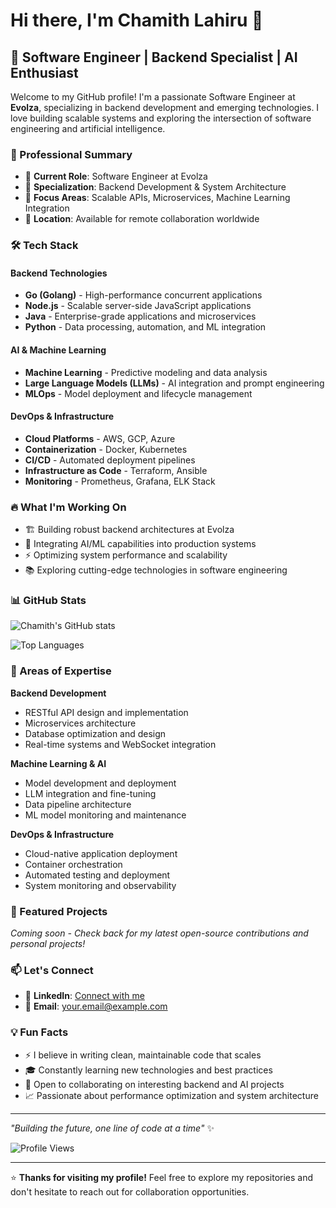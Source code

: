 # Hi there, I'm Chamith Lahiru 👋

## 🚀 Software Engineer | Backend Specialist | AI Enthusiast

Welcome to my GitHub profile! I'm a passionate Software Engineer at **Evolza**, specializing in backend development and emerging technologies. I love building scalable systems and exploring the intersection of software engineering and artificial intelligence.

### 💼 Professional Summary

- 🔧 **Current Role**: Software Engineer at Evolza
- 🎯 **Specialization**: Backend Development & System Architecture
- 🌱 **Focus Areas**: Scalable APIs, Microservices, Machine Learning Integration
- 📍 **Location**: Available for remote collaboration worldwide

### 🛠️ Tech Stack

#### Backend Technologies
- **Go (Golang)** - High-performance concurrent applications
- **Node.js** - Scalable server-side JavaScript applications
- **Java** - Enterprise-grade applications and microservices
- **Python** - Data processing, automation, and ML integration

#### AI & Machine Learning
- **Machine Learning** - Predictive modeling and data analysis
- **Large Language Models (LLMs)** - AI integration and prompt engineering
- **MLOps** - Model deployment and lifecycle management

#### DevOps & Infrastructure
- **Cloud Platforms** - AWS, GCP, Azure
- **Containerization** - Docker, Kubernetes
- **CI/CD** - Automated deployment pipelines
- **Infrastructure as Code** - Terraform, Ansible
- **Monitoring** - Prometheus, Grafana, ELK Stack

### 🔥 What I'm Working On

- 🏗️ Building robust backend architectures at Evolza
- 🤖 Integrating AI/ML capabilities into production systems
- ⚡ Optimizing system performance and scalability
- 📚 Exploring cutting-edge technologies in software engineering

### 📊 GitHub Stats

![Chamith's GitHub stats](https://github-readme-stats.vercel.app/api?username=Chamixth&show_icons=true&theme=dark)

![Top Languages](https://github-readme-stats.vercel.app/api/top-langs/?username=Chamixth&layout=compact&theme=dark)

### 🎯 Areas of Expertise

**Backend Development**
- RESTful API design and implementation
- Microservices architecture
- Database optimization and design
- Real-time systems and WebSocket integration

**Machine Learning & AI**
- Model development and deployment
- LLM integration and fine-tuning
- Data pipeline architecture
- ML model monitoring and maintenance

**DevOps & Infrastructure**
- Cloud-native application deployment
- Container orchestration
- Automated testing and deployment
- System monitoring and observability

### 🌟 Featured Projects

*Coming soon - Check back for my latest open-source contributions and personal projects!*

### 📫 Let's Connect

- 💼 **LinkedIn**: [Connect with me](https://www.linkedin.com/in/chamith-lahiru-4996a0210)
- 📧 **Email**: [your.email@example.com](mailto:chamith.eos@gmail)


### 💡 Fun Facts

- ⚡ I believe in writing clean, maintainable code that scales
- 🎓 Constantly learning new technologies and best practices
- 🤝 Open to collaborating on interesting backend and AI projects
- 📈 Passionate about performance optimization and system architecture

---

*"Building the future, one line of code at a time"* ✨

![Profile Views](https://komarev.com/ghpvc/?username=Chamixth&color=blue)

---

⭐️ **Thanks for visiting my profile!** Feel free to explore my repositories and don't hesitate to reach out for collaboration opportunities.
